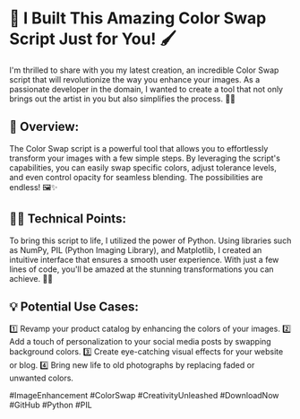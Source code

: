 # 🎨 I Built This Amazing Color Swap Script Just for You! 🖌️
I'm thrilled to share with you my latest creation, an incredible Color Swap script that will revolutionize the way you enhance your images. As a passionate developer in the domain, I wanted to create a tool that not only brings out the artist in you but also simplifies the process. 🌈💡

## 🔧 Overview:
The Color Swap script is a powerful tool that allows you to effortlessly transform your images with a few simple steps. By leveraging the script's capabilities, you can easily swap specific colors, adjust tolerance levels, and even control opacity for seamless blending. The possibilities are endless! 🖼️✨

## 👨‍💻 Technical Points:
To bring this script to life, I utilized the power of Python. Using libraries such as NumPy, PIL (Python Imaging Library), and Matplotlib, I created an intuitive interface that ensures a smooth user experience. With just a few lines of code, you'll be amazed at the stunning transformations you can achieve. 🐍🚀

## 💡 Potential Use Cases:
1️⃣ Revamp your product catalog by enhancing the colors of your images.
2️⃣ Add a touch of personalization to your social media posts by swapping background colors.
3️⃣ Create eye-catching visual effects for your website or blog.
4️⃣ Bring new life to old photographs by replacing faded or unwanted colors.


#ImageEnhancement #ColorSwap #CreativityUnleashed #DownloadNow #GitHub #Python #PIL
